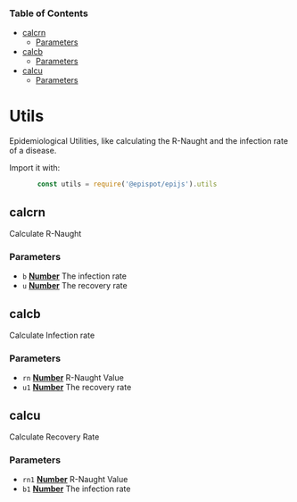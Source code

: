 <!-- Generated by documentation.js. Update this documentation by updating the source code. -->

### Table of Contents



*   [calcrn][3]
    *   [Parameters][4]
*   [calcb][5]
    *   [Parameters][6]
*   [calcu][7]
    *   [Parameters][8]

# Utils

Epidemiological Utilities, like calculating the R-Naught and the infection rate of a disease.

Import it with:
```javascript
       const utils = require('@epispot/epijs').utils
```
## calcrn

Calculate R-Naught

### Parameters

*   `b` **[Number][9]** The infection rate
*   `u` **[Number][9]** The recovery rate

## calcb

Calculate Infection rate

### Parameters

*   `rn` **[Number][9]** R-Naught Value
*   `u1` **[Number][9]** The recovery rate

## calcu

Calculate Recovery Rate

### Parameters

*   `rn1` **[Number][9]** R-Naught Value
*   `b1` **[Number][9]** The infection rate

[1]: #calcrn

[2]: #parameters

[3]: #calcrn-1

[4]: #parameters-1

[5]: #calcb

[6]: #parameters-2

[7]: #calcu

[8]: #parameters-3

[9]: https://developer.mozilla.org/docs/Web/JavaScript/Reference/Global_Objects/Number
